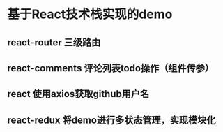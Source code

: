 # 基于React技术栈实现的demo

## react-router 三级路由
## react-comments 评论列表todo操作（组件传参）
## react 使用axios获取github用户名
## react-redux 将demo进行多状态管理，实现模块化
